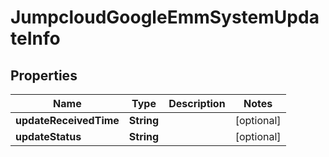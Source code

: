

# JumpcloudGoogleEmmSystemUpdateInfo


## Properties

| Name | Type | Description | Notes |
|------------ | ------------- | ------------- | -------------|
|**updateReceivedTime** | **String** |  |  [optional] |
|**updateStatus** | **String** |  |  [optional] |



